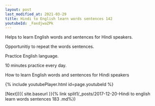 ```yaml
---
layout: post
last_modified_at: 2021-03-29
title: Hindi to English learn words sentences 142 
youtubeId: _FaxdjwaZPk
---
```

 
 
Helps to learn English words and sentences for Hindi speakers.

Opportunitiy to repeat the words sentences. 

Practice English language. 
 
10 minutes practice every day. 
 
How to learn English words and sentences for Hindi speakers 
 
{% include youtubePlayer.html id=page.youtubeId %}
 
 
[Next]({{ site.baseurl }}{% link  split1/_posts/2017-12-20-Hindi to english learn words sentences 183 .md%})
 
